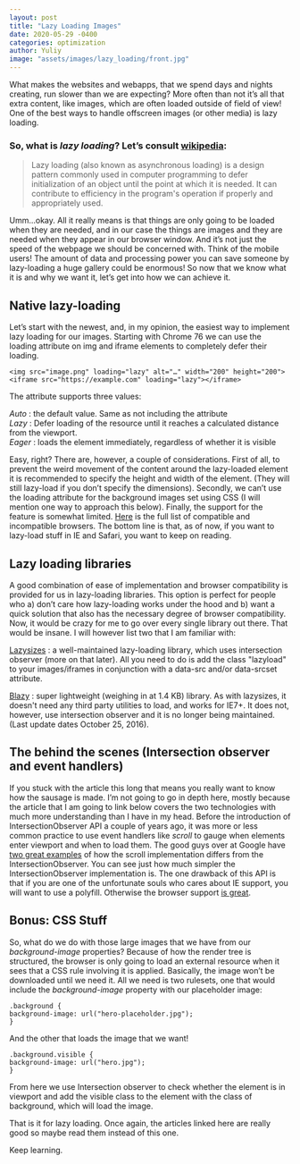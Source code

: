 ```yaml
---
layout: post
title: "Lazy Loading Images"
date: 2020-05-29 -0400
categories: optimization
author: Yuliy
image: "assets/images/lazy_loading/front.jpg"
---
```


What makes the websites and webapps, that we spend days and nights creating, run slower than we are expecting? More often than not it’s all that extra content, like images, which are often loaded outside of field of view! One of the best ways to handle offscreen images (or other media) is lazy loading.

### So, what is _lazy loading_? Let’s consult [wikipedia](https://en.wikipedia.org/wiki/Lazy_loading):

> Lazy loading (also known as asynchronous loading) is a design pattern commonly used in computer programming to defer initialization of an object until the point at which it is needed. It can contribute to efficiency in the program's operation if properly and appropriately used.

Umm...okay. All it really means is that things are only going to be loaded when they are needed, and in our case the things are images and they are needed when they appear in our browser window. And it’s not just the speed of the webpage we should be concerned with. Think of the mobile users! The amount of data and processing power you can save someone by lazy-loading a huge gallery could be enormous! So now that we know what it is and why we want it, let’s get into how we can achieve it.

## Native lazy-loading

Let’s start with the newest, and, in my opinion, the easiest way to implement lazy loading for our images. Starting with Chrome 76 we can use the loading attribute on img and iframe elements to completely defer their loading.

    <img src="image.png" loading="lazy" alt="…" width="200" height="200">
    <iframe src="https://example.com" loading="lazy"></iframe>

The attribute supports three values:

_Auto_ : the default value. Same as not including the attribute <br>
_Lazy_ : Defer loading of the resource until it reaches a calculated distance from the viewport. <br>
_Eager_ : loads the element immediately, regardless of whether it is visible

Easy, right? There are, however, a couple of considerations. First of all, to prevent the weird movement of the content around the lazy-loaded element it is recommended to specify the height and width of the element. (They will still lazy-load if you don’t specify the dimensions). Secondly, we can’t use the loading attribute for the background images set using CSS (I will mention one way to approach this below). Finally, the support for the feature is somewhat limited. [Here](https://developer.mozilla.org/en-US/docs/Web/HTML/Element/img#Browser_compatibility) is the full list of compatible and incompatible browsers. The bottom line is that, as of now, if you want to lazy-load stuff in IE and Safari, you want to keep on reading.

## Lazy loading libraries

A good combination of ease of implementation and browser compatibility is provided for us in lazy-loading libraries. This option is perfect for people who a) don’t care how lazy-loading works under the hood and b) want a quick solution that also has the necessary degree of browser compatibility.
Now, it would be crazy for me to go over every single library out there. That would be insane. I will however list two that I am familiar with:

[Lazysizes](https://github.com/aFarkas/lazysizes) : a well-maintained lazy-loading library, which uses intersection observer (more on that later). All you need to do is add the class "lazyload" to your images/iframes in conjunction with a data-src and/or data-srcset attribute.

[Blazy](https://github.com/dinbror/blazy) : super lightweight (weighing in at 1.4 KB) library. As with lazysizes, it doesn't need any third party utilities to load, and works for IE7+. It does not, however, use intersection observer and it is no longer being maintained. (Last update dates October 25, 2016).

## The behind the scenes (Intersection observer and event handlers)

If you stuck with the article this long that means you really want to know how the sausage is made. I’m not going to go in depth here, mostly because the article that I am going to link below covers the two technologies with much more understanding than I have in my head. Before the introduction of IntersectionObserver API a couple of years ago, it was more or less common practice to use event handlers like _scroll_ to gauge when elements enter viewport and when to load them. The good guys over at Google have [two great examples](https://developers.google.com/web/fundamentals/performance/lazy-loading-guidance/images-and-video#using_event_handlers_the_most_compatible_way) of how the scroll implementation differs from the IntersectionObserver. You can see just how much simpler the IntersectionObserver implementation is. The one drawback of this API is that if you are one of the unfortunate souls who cares about IE support, you will want to use a polyfill. Otherwise the browser support [is great](https://caniuse.com/#feat=intersectionobserver).

## Bonus: CSS Stuff

So, what do we do with those large images that we have from our _background-image_ properties? Because of how the render tree is structured, the browser is only going to load an external resource when it sees that a CSS rule involving it is applied. Basically, the image won’t be downloaded until we need it. All we need is two rulesets, one that would include the _background-image_ property with our placeholder image:

    .background {
    background-image: url("hero-placeholder.jpg");
    }

And the other that loads the image that we want!

    .background.visible {
    background-image: url("hero.jpg");
    }

From here we use Intersection observer to check whether the element is in viewport and add the visible class to the element with the class of background, which will load the image.

That is it for lazy loading. Once again, the articles linked here are really good so maybe read them instead of this one.

Keep learning.
